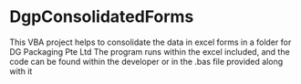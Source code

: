 # DgpConsolidatedForms

This VBA project helps to consolidate the data in excel forms in a folder for DG Packaging Pte Ltd
The program runs within the excel included, and the code can be found within the developer or in the .bas file provided along with it

